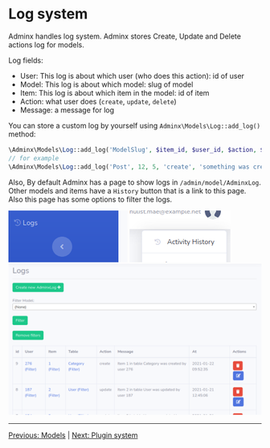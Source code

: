 # Log system
Adminx handles log system. Adminx stores Create, Update and Delete actions log for models.

Log fields:
- User: This log is about which user (who does this action): id of user
- Model: This log is about which model: slug of model
- Item: This log is about which item in the model: id of item
- Action: what user does (`create`, `update`, `delete`)
- Message: a message for log

You can store a custom log by yourself using `Adminx\Models\Log::add_log()` method:

```php
\Adminx\Models\Log::add_log('ModelSlug', $item_id, $user_id, $action, $message);
// for example
\Adminx\Models\Log::add_log('Post', 12, 5, 'create', 'something was created in table Post');
```

Also, By default Adminx has a page to show logs in `/admin/model/AdminxLog`.
Other models and items have a `History` button that is a link to this page.
Also this page has some options to filter the logs.

<img src="/doc/images/log-in-menu.png" />

<img src="/doc/images/log-user.png" />

<img src="/doc/images/log.png" />

---

[Previous: Models](04_models.md) | [Next: Plugin system](06_plugins.md)
